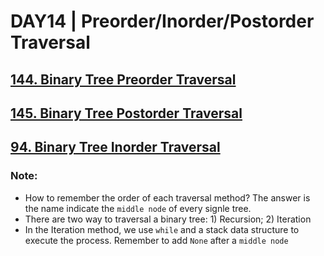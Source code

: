 # DAY14 | Preorder/Inorder/Postorder Traversal

## [144. Binary Tree Preorder Traversal](https://leetcode.com/problems/binary-tree-preorder-traversal/)
## [145. Binary Tree Postorder Traversal](https://leetcode.com/problems/binary-tree-postorder-traversal/)
## [94. Binary Tree Inorder Traversal](https://leetcode.com/problems/binary-tree-inorder-traversal/)

### Note:
- How to remember the order of each traversal method?
  The answer is the name indicate the `middle node` of every signle tree.
- There are two way to traversal a binary tree: 1) Recursion; 2) Iteration
- In the Iteration method, we use `while` and a stack data structure to execute the process. Remember to add `None` after a `middle node`




